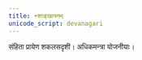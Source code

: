 ```yaml
---
title: +शाङ्खायनम्
unicode_script: devanagari
---
```


संहिता प्रायेण शकलसदृशी। अधिकमन्त्रा योजनीयाः।